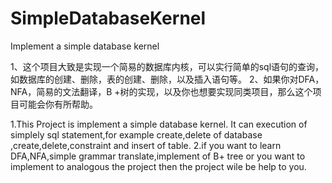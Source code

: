 # SimpleDatabaseKernel
Implement a simple database kernel

1、这个项目大致是实现一个简易的数据库内核，可以实行简单的sql语句的查询，如数据库的创建、删除，表的创建、删除，以及插入语句等。
2、如果你对DFA，NFA，简易的文法翻译，B +树的实现，以及你也想要实现同类项目，那么这个项目可能会你有所帮助。


1.This Project is implement a simple database kernel. It can  execution of simplely sql statement,for example create,delete of database ,create,delete,constraint and insert of table.
2.if you want to learn DFA,NFA,simple grammar translate,implement of B+ tree or you want to implement to analogous the project then the project wile be help to you.
